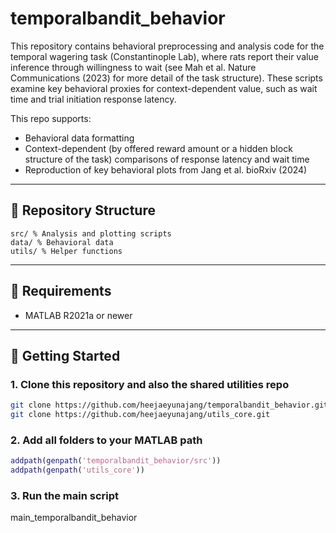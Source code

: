 # temporalbandit_behavior

This repository contains behavioral preprocessing and analysis code for the temporal wagering task (Constantinople Lab), where rats report their value inference through willingness to wait (see Mah et al. Nature Communications (2023) for more detail of the task structure). These scripts examine key behavioral proxies for context-dependent value, such as wait time and trial initiation response latency.

This repo supports:
- Behavioral data formatting
- Context-dependent (by offered reward amount or a hidden block structure of the task) comparisons of response latency and wait time
- Reproduction of key behavioral plots from Jang et al. bioRxiv (2024)

---

## 📂 Repository Structure
```
src/ % Analysis and plotting scripts
data/ % Behavioral data
utils/ % Helper functions
```

---

## 🧪 Requirements

- MATLAB R2021a or newer

---

## 🚀 Getting Started

### 1. Clone this repository and also the shared utilities repo

```bash
git clone https://github.com/heejaeyunajang/temporalbandit_behavior.git
git clone https://github.com/heejaeyunajang/utils_core.git
```

### 2. Add all folders to your MATLAB path
```matlab
addpath(genpath('temporalbandit_behavior/src'))
addpath(genpath('utils_core'))
```

### 3. Run the main script
main_temporalbandit_behavior

